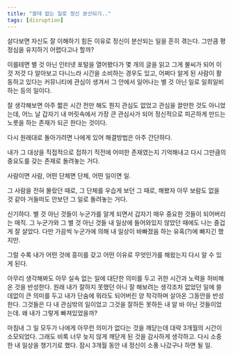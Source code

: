 ```yaml
---
title: "쓸데 없는 일로 정신 분산되기.."
tags: [disruption]
---
```


살다보면 자신도 잘 이해하기 힘든 이유로 정신이 분산되는 일을 흔히 겪는다. 그만큼 평정심을 유지하기 어렵다고나 할까?

이를테면 별 것 아닌 인터넷 포털을 열어봤다가 몇 개의 글을 읽고 그게 불씨가 되어 이것 저것 다 알아보고 다니느라 시간을 소비하는 경우도 있고, 어쩌다 알게 된 사람이 활동하고 있다는 커뮤니티에 관심이 생겨서 그 안에서 일어나는 별 것 아닌 일로 일희일비하는 등의 일이다.

잘 생각해보면 아주 짧은 시간 전만 해도 뭔지 관심도 없었고 관심을 끌만한 것도 아니었는데, 어느 날 갑자기 내 머릿속에서 가장 큰 관심사가 되어 정신적으로 피곤하게 만드는 노릇을 하는 존재가 되곤 한다는 것이다.

다시 원래대로 돌아가려면 나에게 있어 해결방법은 아주 간단하다.

내가 그 대상을 직접적으로 접하기 직전에 어떠한 존재였는지 기억해내고 다시 그만큼의 중요도를 갖는 존재로 돌려놓는 거다. 

사람이면 사람, 어떤 단체면 단체, 어떤 일이면 일. 

그 사람을 전혀 몰랐던 때로, 그 단체를 우습게 보던 그 때로, 해봤자 아무 보람도 없을 것 같아 거들떠도 안보던 그 일로 돌려놓는 거다. 

신기하다. 별 것 아닌 것들이 누군가를 알게 되면서 갑자기 매우 중요한 것들이 되어버리는 매직. 그 누군가와 그 별 것 아닌 것들 내 일상에 들어와있지 않았던 때에도 나는 즐겁게 잘 살았다. 다만 가끔씩 누군가에 의해 내 일상이 바빠졌음 하는 유혹(?)에 빠지긴 했지만.

그럴 수록 내가 어떤 것에 흥미를 갖고 어떤 이유로 무엇인가를 해왔는지 다시 알 수 있게 된다.

아무리 생각해봐도 아무 실속 없는 일에 대단한 의미를 두고 귀한 시간과 노력을 허비해온 것을 반성한다. 원래 내가 잘하지 못했던 아니 잘 해보려는 생각조차 없었던 일에 쓸데없이 큰 의미를 두고 내가 단숨에 뭐라도 되어버린 양 착각하며 살아온 그동안을 반성한다. 그것들은 다 내 관심밖의 일이었고 그것을 잘하든 못하든 내 알 바 아닌 것들이었는데. 왜 내가 그렇게 빠져있었을까?

마침내 그 일 모두가 나에게 아무런 의미가 없다는 것을 깨닫는데 대략 3개월의 시간이 소모되었다. 그래도 비록 너무 늦지 않게 깨닫게 된 것을 감사하게 생각하고. 다시 소중한 내 일상을 챙기기로 했다. 잠시 3개월 동안 내 정신이 소풍 나갔구나 하면 될 일.